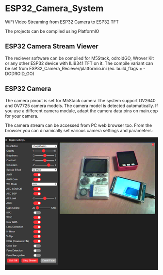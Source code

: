 # ESP32_Camera_System
WiFi Video Streaming from ESP32 Camera to ESP32 TFT

The projects can be compiled using PlatformIO

## ESP32 Camera Stream Viewer
The reciever software can be compiled for M5Stack, odroidGO, Wrover Kit or any other ESP32 device with ILI9341 TFT on it.
The compile variant can be set from ESP32_Camera_Reciever/platformio.ini (ex. build_flags = -DODROID_GO)

## ESP32 Camera
The camera pinout is set for M5Stack camera
The system support OV2640 and OV7725 camera models. 
The camera model is detected automatically.
If you use a different camera module, adapt the camera data pins on main.cpp for your camera.

The camera stream can be accessed from PC web browser too. 
From the browser you can dinamically set various camera settings and parameters: 

![image](ESP32_Camera_Sender/lib/esp32_camera_stream.png)
